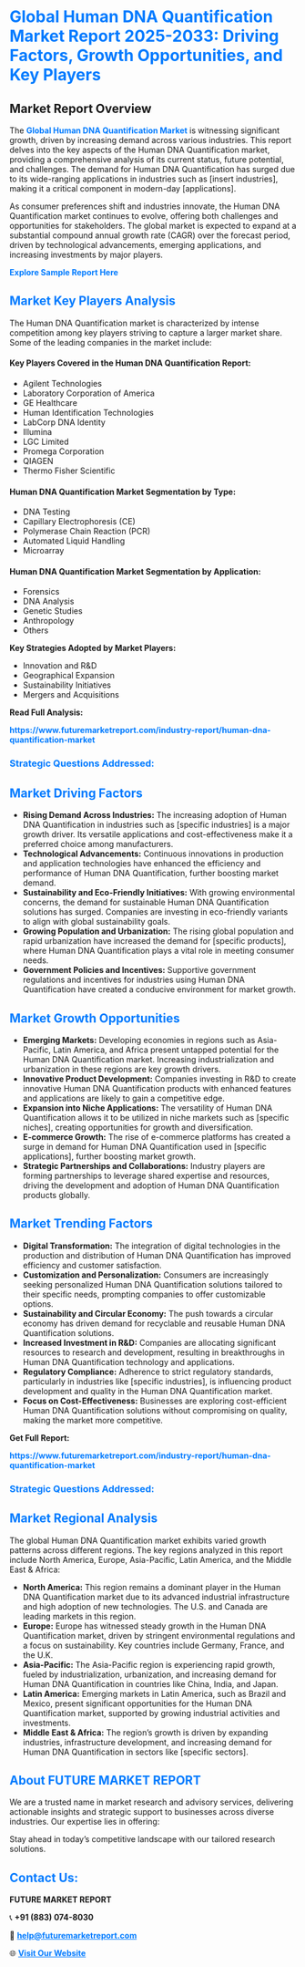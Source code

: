 <h1 style="color: #007BFF;">Global Human DNA Quantification Market Report 2025-2033: Driving Factors, Growth Opportunities, and Key Players</h1>

<section id="overview">
<h2>Market Report Overview</h2>
<p>The <a href="https://www.futuremarketreport.com/industry-report/human-dna-quantification-market" style="color: #007BFF; text-decoration: none;"><strong>Global Human DNA Quantification Market</strong></a> is witnessing significant growth, driven by increasing demand across various industries. This report delves into the key aspects of the Human DNA Quantification market, providing a comprehensive analysis of its current status, future potential, and challenges. The demand for Human DNA Quantification has surged due to its wide-ranging applications in industries such as [insert industries], making it a critical component in modern-day [applications].</p>
<p>As consumer preferences shift and industries innovate, the Human DNA Quantification market continues to evolve, offering both challenges and opportunities for stakeholders. The global market is expected to expand at a substantial compound annual growth rate (CAGR) over the forecast period, driven by technological advancements, emerging applications, and increasing investments by major players.</p>
</section>

<section id="overview">
<p><a href="https://www.futuremarketreport.com/request-sample/reportId=109816" style="color: #007BFF; text-decoration: none;"><strong>Explore Sample Report Here</strong></a></p>
</section>

<section id="key-players">
<h2 style="color: #007BFF;">Market Key Players Analysis</h2>
<p>The Human DNA Quantification market is characterized by intense competition among key players striving to capture a larger market share. Some of the leading companies in the market include:</p>
<h4>Key Players Covered in the Human DNA Quantification Report:</h4>
<ul><li>Agilent Technologies</li><li>Laboratory Corporation of America</li><li>GE Healthcare</li><li>Human Identification Technologies</li><li>LabCorp DNA Identity</li><li>Illumina</li><li>LGC Limited</li><li>Promega Corporation</li><li>QIAGEN</li><li>Thermo Fisher Scientific</li></ul>
<h4>Human DNA Quantification Market Segmentation by Type:</h4>
<ul><li>DNA Testing</li><li>Capillary Electrophoresis (CE)</li><li>Polymerase Chain Reaction (PCR)</li><li>Automated Liquid Handling</li><li>Microarray</li></ul>

<h4>Human DNA Quantification Market Segmentation by Application:</h4>
<ul><li>Forensics</li><li>DNA Analysis</li><li>Genetic Studies</li><li>Anthropology</li><li>Others</li></ul>
<p><strong>Key Strategies Adopted by Market Players:</strong></p>
<ul>
<li>Innovation and R&D</li>
<li>Geographical Expansion</li>
<li>Sustainability Initiatives</li>
<li>Mergers and Acquisitions</li>
</ul>
</section>

<section>
<p><strong>Read Full Analysis: </strong></p><a href="https://www.futuremarketreport.com/industry-report/human-dna-quantification-market" style="color: #007BFF; text-decoration: none;"><strong>https://www.futuremarketreport.com/industry-report/human-dna-quantification-market</strong></a>
<h3 style="color: #007BFF;">Strategic Questions Addressed:</h3>
</section>

<section id="driving-factors">
<h2 style="color: #007BFF;">Market Driving Factors</h2>
<ul>
<li><strong>Rising Demand Across Industries:</strong> The increasing adoption of Human DNA Quantification in industries such as [specific industries] is a major growth driver. Its versatile applications and cost-effectiveness make it a preferred choice among manufacturers.</li>
<li><strong>Technological Advancements:</strong> Continuous innovations in production and application technologies have enhanced the efficiency and performance of Human DNA Quantification, further boosting market demand.</li>
<li><strong>Sustainability and Eco-Friendly Initiatives:</strong> With growing environmental concerns, the demand for sustainable Human DNA Quantification solutions has surged. Companies are investing in eco-friendly variants to align with global sustainability goals.</li>
<li><strong>Growing Population and Urbanization:</strong> The rising global population and rapid urbanization have increased the demand for [specific products], where Human DNA Quantification plays a vital role in meeting consumer needs.</li>
<li><strong>Government Policies and Incentives:</strong> Supportive government regulations and incentives for industries using Human DNA Quantification have created a conducive environment for market growth.</li>
</ul>
</section>

<section id="growth-opportunities">
<h2 style="color: #007BFF;">Market Growth Opportunities</h2>
<ul>
<li><strong>Emerging Markets:</strong> Developing economies in regions such as Asia-Pacific, Latin America, and Africa present untapped potential for the Human DNA Quantification market. Increasing industrialization and urbanization in these regions are key growth drivers.</li>
<li><strong>Innovative Product Development:</strong> Companies investing in R&D to create innovative Human DNA Quantification products with enhanced features and applications are likely to gain a competitive edge.</li>
<li><strong>Expansion into Niche Applications:</strong> The versatility of Human DNA Quantification allows it to be utilized in niche markets such as [specific niches], creating opportunities for growth and diversification.</li>
<li><strong>E-commerce Growth:</strong> The rise of e-commerce platforms has created a surge in demand for Human DNA Quantification used in [specific applications], further boosting market growth.</li>
<li><strong>Strategic Partnerships and Collaborations:</strong> Industry players are forming partnerships to leverage shared expertise and resources, driving the development and adoption of Human DNA Quantification products globally.</li>
</ul>
</section>

<section id="trending-factors">
<h2 style="color: #007BFF;">Market Trending Factors</h2>
<ul>
<li><strong>Digital Transformation:</strong> The integration of digital technologies in the production and distribution of Human DNA Quantification has improved efficiency and customer satisfaction.</li>
<li><strong>Customization and Personalization:</strong> Consumers are increasingly seeking personalized Human DNA Quantification solutions tailored to their specific needs, prompting companies to offer customizable options.</li>
<li><strong>Sustainability and Circular Economy:</strong> The push towards a circular economy has driven demand for recyclable and reusable Human DNA Quantification solutions.</li>
<li><strong>Increased Investment in R&D:</strong> Companies are allocating significant resources to research and development, resulting in breakthroughs in Human DNA Quantification technology and applications.</li>
<li><strong>Regulatory Compliance:</strong> Adherence to strict regulatory standards, particularly in industries like [specific industries], is influencing product development and quality in the Human DNA Quantification market.</li>
<li><strong>Focus on Cost-Effectiveness:</strong> Businesses are exploring cost-efficient Human DNA Quantification solutions without compromising on quality, making the market more competitive.</li>
</ul>
</section>

<section>
<p><strong>Get Full Report: </strong></p><a href="https://www.futuremarketreport.com/industry-report/human-dna-quantification-market" style="color: #007BFF; text-decoration: none;"><strong>https://www.futuremarketreport.com/industry-report/human-dna-quantification-market</strong></a>
<h3 style="color: #007BFF;">Strategic Questions Addressed:</h3>
</section>


<section id="regional-analysis">
<h2 style="color: #007BFF;">Market Regional Analysis</h2>
<p>The global Human DNA Quantification market exhibits varied growth patterns across different regions. The key regions analyzed in this report include North America, Europe, Asia-Pacific, Latin America, and the Middle East & Africa:</p>
<ul>
<li><strong>North America:</strong> This region remains a dominant player in the Human DNA Quantification market due to its advanced industrial infrastructure and high adoption of new technologies. The U.S. and Canada are leading markets in this region.</li>
<li><strong>Europe:</strong> Europe has witnessed steady growth in the Human DNA Quantification market, driven by stringent environmental regulations and a focus on sustainability. Key countries include Germany, France, and the U.K.</li>
<li><strong>Asia-Pacific:</strong> The Asia-Pacific region is experiencing rapid growth, fueled by industrialization, urbanization, and increasing demand for Human DNA Quantification in countries like China, India, and Japan.</li>
<li><strong>Latin America:</strong> Emerging markets in Latin America, such as Brazil and Mexico, present significant opportunities for the Human DNA Quantification market, supported by growing industrial activities and investments.</li>
<li><strong>Middle East & Africa:</strong> The region’s growth is driven by expanding industries, infrastructure development, and increasing demand for Human DNA Quantification in sectors like [specific sectors].</li>
</ul>
</section>

<footer>
<h2 style="color: #007BFF;">About FUTURE MARKET REPORT</h2>
<p>We are a trusted name in market research and advisory services, delivering actionable insights and strategic support to businesses across diverse industries. Our expertise lies in offering:</p>

<p>Stay ahead in today’s competitive landscape with our tailored research solutions.</p>

<h2 style="color: #007BFF;">Contact Us:</h2>
<p><strong>FUTURE MARKET REPORT</strong></p>
<p>📞 <strong>+91 (883) 074-8030</strong></p>
<p>📧 <strong><a href="mailto:help@futuremarketreport.com" style="color: #007BFF;">help@futuremarketreport.com</a></strong></p>
<p>🌐 <strong><a href="https://www.futuremarketreport.com/" style="color: #007BFF;">Visit Our Website</a></strong></p>
</footer>